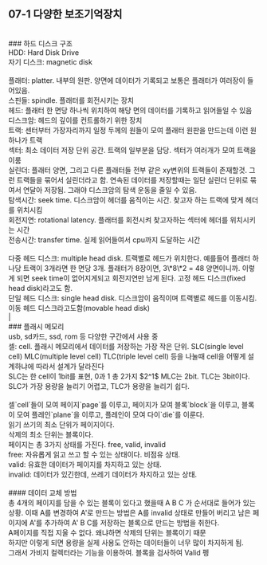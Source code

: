 ## 07-1 다양한 보조기억장치<br>
<br>
### 하드 디스크 구조<br>
HDD: Hard Disk Drive<br>
자기 디스크: magnetic disk <br>
<br>
플래터: platter. 내부의 원판. 양면에 데이터가 기록되고 보통은 플래터가 여러장이 들어있음.<br>
스핀들: spindle. 플래터를 회전시키는 장치<br>
헤드: 플래터 한 면당 하나씩 위치하여 해당 면의 데이터를 기록하고 읽어들일 수 있음<br>
디스크암: 헤드의 깊이를 컨트롤하기 위한 장치<br>
트랙: 센터부터 가장자리까지 일정 두께의 원들이 모여 플래터 원판을 만드는데 이런 원 하나가 트랙<br>
섹터: 최소 데이터 저장 단위 공간. 트랙의 일부분을 담당. 섹터가 여러개가 모여 트랙을 이룸<br>
실린더: 플래터 양면, 그리고 다른 플래터들 전부 같은 xy변위의 트랙들이 존재할것. 그런 트랙들을 묶어서 실린더라고 함. 연속된 데이터를 저장할때는 일단 실린더 단위로 묶여서 연달아 저장됨. 그래야 디스크암의 탐색 운동을 줄일 수 있음.<br>
탐색시간: seek time. 디스크암이 헤더를 움직이는 시간. 찾고자 하는 트랙에 맞게 헤더를 위치시킴 <br>
회전지연: rotational latency. 플래터를 회전시켜 찾고자하는 섹터에 헤더를 위치시키는 시간<br>
전송시간: transfer time. 실제 읽어들여서 cpu까지 도달하는 시간<br>
<br>
다중 헤드 디스크: multiple head disk. 트랙별로 헤드가 위치한다. 예를들어 플래터 하나당 트랙이 3개라면 한 면당 3개. 플래터가 8장이면, 3\*8\*2 = 48 양면이니까. 이렇게 되면 seek time이 없어지게되고 회전지연만 남게 된다. 고정 헤드 디스크(fixed head disk)라고도 함.<br>
단일 헤드 디스크: single head disk. 디스크암이 움직이며 트랙별로 헤드를 이동시킴. 이동 헤드 디스크라고도함(movable head disk)<br>|
<br>
### 플래시 메모리<br>
usb, sd카드, ssd, rom 등 다양한 구간에서 사용 중<br>
셀: cell. 플래시 메모리에서 데이터를 저장하는 가장 작은 단위. SLC(single level cell) MLC(multiple level cell) TLC(triple level cell) 등을 나눌때 cell을 어떻게 설계하냐에 따라서 설계가 달라진다<br>
SLC는 한 cell이 1bit를 표현, 0과 1 총 2가지 $2^1$ MLC는 2bit. TLC는 3bit이다. SLC가 가장 용량을 늘리기 어렵고, TLC가 용량을 늘리기 쉽다.<br>
<br>
셀`cell`들이 모여 페이지`page`를 이루고, 페이지가 모여 블록`block`을 이루고, 블록이 모여 플레인`plane`을 이루고, 플레인이 모여 다이`die`를 이룬다.<br>
읽기 쓰기의 최소 단위가 페이지이다.<br>
삭제의 최소 단위는 블록이다.<br>
페이지는 총 3가지 상태를 가진다. free, valid, invalid<br>
free: 자유롭게 읽고 쓰고 할 수 있는 상태이다. 비점유 상태.<br>
valid: 유효한 데이터가 페이지를 차지하고 있는 상태.<br>
invalid: 데이터가 있긴한데, 쓰레기 데이터가 차지하고 있는 상태.<br>
<br>
#### 데이터 교체 방법<br>
총 4개의 페이지를 담을 수 있는 블록이 있다고 했을때 A B C 가 순서대로 들어가 있는 상황. 이때 A를 변경하여 A'로 만드는 방법은 A를 invalid 상태로 만들어 버리고 남은 페이지에 A'를 추가하여 A' B C를 저장하는 블록으로 만드는 방법을 취한다.<br>
A페이지를 직접 지울 수 없다. 왜냐하면 삭제의 단위는 블록이기 때문<br>
하지만 이렇게 되면 용량을 실제 사용도 안하는 데이터들이 너무 많이 차지하게 됨.<br>
그래서 가비지 컬렉터라는 기능을 이용하여. 블록을 검사하여 Valid 펭


